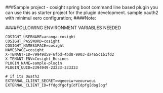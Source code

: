 ###Sample project - cosight spring boot command line based plugin
you can use this as starter project for the plugin development.
sample oauth2 with minimul xero configuration;
####Note:

####FOLLOWING ENVIRONMENT VARIABLES NEEDED  
```
COSIGHT_USERNAME=aranga-cosight
COSIGHT_PASSWORD=cosight
COSIGHT_NAMESAPACE=cosight
NAMESPACE=cosight
X-TENANT-ID=79949d59-6fbd-4bd8-9903-da465c1b1fd2
X-TENANT-ENV=Cosight_Busines
PLUGIN_NAME=sample-plugin
PLUGIN_UUID=2394949-23233-333333

# if its Ouath2
EXTERNAL_CLIENT_SECRET=wqeeeiwrweourweui 
EXTERNAL_CLIENT_ID=ffdgdfgofg[df[dpfg[dog[ogf

```
